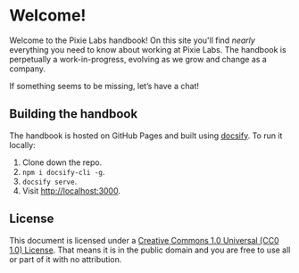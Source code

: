 # Welcome!

Welcome to the Pixie Labs handbook! On this site you'll find _nearly_
everything you need to know about working at Pixie Labs. The handbook is 
perpetually a work-in-progress, evolving as we grow and change as a company.

If something seems to be missing, let’s have a chat!

## Building the handbook

The handbook is hosted on GitHub Pages and built using
[docsify](https://docsify.js.org/#/). To run it locally:

1. Clone down the repo.
2. `npm i docsify-cli -g`.
3. `docsify serve`.
4. Visit [http://localhost:3000](http://localhost:3000).

## License

This document is licensed under a [Creative Commons 1.0 Universal (CC0 1.0)
License](https://creativecommons.org/publicdomain/zero/1.0/). That means it is
in the public domain and you are free to use all or part of it with no
attribution.